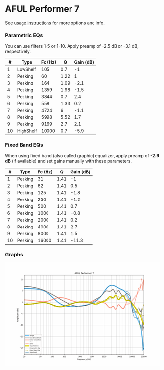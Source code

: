 # AFUL Performer 7
See [usage instructions](https://github.com/jaakkopasanen/AutoEq#usage) for more options and info.

### Parametric EQs
You can use filters 1-5 or 1-10. Apply preamp of -2.5 dB or -3.1 dB, respectively.

|   # | Type      |   Fc (Hz) |    Q |   Gain (dB) |
|-----|-----------|-----------|------|-------------|
|   1 | LowShelf  |       105 | 0.7  |        -1   |
|   2 | Peaking   |        60 | 1.22 |         1   |
|   3 | Peaking   |       164 | 1.09 |        -2.1 |
|   4 | Peaking   |      1359 | 1.98 |        -1.5 |
|   5 | Peaking   |      3844 | 0.7  |         2.4 |
|   6 | Peaking   |       558 | 1.33 |         0.2 |
|   7 | Peaking   |      4724 | 6    |        -1.1 |
|   8 | Peaking   |      5998 | 5.52 |         1.7 |
|   9 | Peaking   |      9169 | 2.7  |         2.1 |
|  10 | HighShelf |     10000 | 0.7  |        -5.9 |

### Fixed Band EQs
When using fixed band (also called graphic) equalizer, apply preamp of **-2.9 dB** (if available) and set gains manually with these parameters.

|   # | Type    |   Fc (Hz) |    Q |   Gain (dB) |
|-----|---------|-----------|------|-------------|
|   1 | Peaking |        31 | 1.41 |        -1   |
|   2 | Peaking |        62 | 1.41 |         0.5 |
|   3 | Peaking |       125 | 1.41 |        -1.8 |
|   4 | Peaking |       250 | 1.41 |        -1.2 |
|   5 | Peaking |       500 | 1.41 |         0.7 |
|   6 | Peaking |      1000 | 1.41 |        -0.8 |
|   7 | Peaking |      2000 | 1.41 |         0.2 |
|   8 | Peaking |      4000 | 1.41 |         2.7 |
|   9 | Peaking |      8000 | 1.41 |         1.5 |
|  10 | Peaking |     16000 | 1.41 |       -11.3 |

### Graphs
![](./AFUL%20Performer%207.png)
